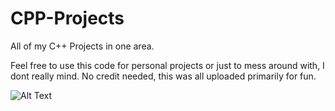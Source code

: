 # CPP-Projects
All of my C++ Projects in one area.

Feel free to use this code for personal projects or just to mess around with, I dont really mind. No credit needed, this was all uploaded primarily for fun.

![Alt Text](https://media.giphy.com/media/vFKqnCdLPNOKc/giphy.gif)
